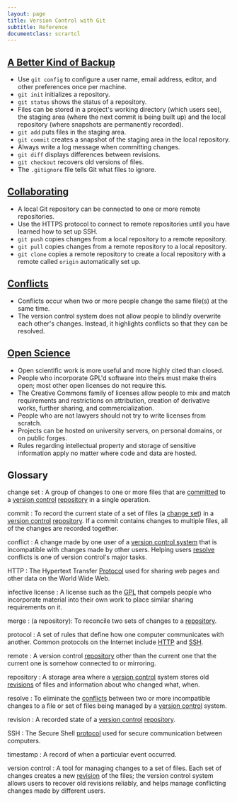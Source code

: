 ```yaml
---
layout: page
title: Version Control with Git
subtitle: Reference
documentclass: scrartcl
---
```

## [A Better Kind of Backup](01-backup.html)

*   Use `git config` to configure
    a user name, email address, editor, and other preferences once per machine.
*   `git init` initializes a repository.
*   `git status` shows the status of a repository.
*   Files can be stored in a project's working directory (which users see),
    the staging area (where the next commit is being built up)
    and the local repository (where snapshots are permanently recorded).
*   `git add` puts files in the staging area.
*   `git commit` creates a snapshot of the staging area in the local repository.
*   Always write a log message when committing changes.
*   `git diff` displays differences between revisions.
*   `git checkout` recovers old versions of files.
*   The `.gitignore` file tells Git what files to ignore.

## [Collaborating](02-collab.html)

*   A local Git repository can be connected to one or more remote repositories.
*   Use the HTTPS protocol to connect to remote repositories until you have learned how to set up SSH.
*   `git push` copies changes from a local repository to a remote repository.
*   `git pull` copies changes from a remote repository to a local repository.
*   `git clone` copies a remote repository to create a local repository
    with a remote called `origin` automatically set up.

## [Conflicts](03-conflict.html)

*   Conflicts occur when two or more people change the same file(s) at the same time.
*   The version control system does not allow people to blindly overwrite each other's changes.
    Instead, it highlights conflicts so that they can be resolved.

## [Open Science](04-open.html)

*   Open scientific work is more useful and more highly cited than closed.
*   People who incorporate GPL'd software into theirs must make theirs open;
    most other open licenses do not require this.
*   The Creative Commons family of licenses allow people to mix and match
    requirements and restrictions on attribution,
    creation of derivative works,
    further sharing,
    and commercialization.
*   People who are not lawyers should not try to write licenses from scratch.
*   Projects can be hosted on university servers,
    on personal domains,
    or on public forges.
*   Rules regarding intellectual property and storage of sensitive information apply
    no matter where code and data are hosted.

## Glossary

change set
:   A group of changes to one or more files
    that are [committed](#commit) to a [version control](#version-control) [repository](#repository)
    in a single operation.

commit
:   To record the current state of a set of files (a [change set](#changeset))
    in a [version control](#version-control) [repository](#repository).
    If a commit contains changes to multiple files,
    all of the changes are recorded together.

conflict
:   A change made by one user of a [version control system](#version-control)
    that is incompatible with changes made by other users.
    Helping users [resolve](#resolve) conflicts
    is one of version control's major tasks.

HTTP
:   The Hypertext Transfer [Protocol](#protocol) used for sharing web pages and other data
    on the World Wide Web.

infective license
:   A license such as the [GPL](http://opensource.org/licenses/GPL-3.0)
    that compels people who incorporate material into their own work
    to place similar sharing requirements on it.

merge
:   (a repository):
    To reconcile two sets of changes to a [repository](#repository).

protocol
:   A set of rules that define how one computer communicates with another.
    Common protocols on the Internet include [HTTP](#http) and [SSH](#ssh).

remote
:   A version control [repository](#repository) other than the current one
    that the current one is somehow connected to or mirroring.

repository
:   A storage area where a [version control](#version-control) system
    stores old [revisions](#revision) of files and information about who changed what, when.

resolve
:   To eliminate the [conflicts](#conflict) between two or more incompatible changes to a file or set of files
    being managed by a [version control](#version-control) system.

revision
:   A recorded state of a [version control](#version-control) [repository](#repository).

SSH
:   The Secure Shell [protocol](#protocol) used for secure communication between computers.

timestamp
:   A record of when a particular event occurred.

version control
:   A tool for managing changes to a set of files.
    Each set of changes creates a new [revision](#revision) of the files;
    the version control system allows users to recover old revisions reliably,
    and helps manage conflicting changes made by different users.

